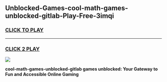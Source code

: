 
## Unblocked-Games-cool-math-games-unblocked-gitlab-Play-Free-3imqi
<h3>
<a href="https://premium76.site?title=cool-math-games-unblocked-gitlab&ref=23A">CLICK TO PLAY</a></h3>
<hr>

<h3>
<a href="https://premium76.site?title=cool-math-games-unblocked-gitlab&ref=23A">CLICK 2 PLAY</a>
  
</h3>

<a href="https://premium76.site?title=cool-math-games-unblocked-gitlab&ref=23A"><img src="https://clearcache.store/games.png"></a>


**cool-math-games-unblocked-gitlab games unblocked: Your Gateway to Fun and Accessible Online Gaming**
